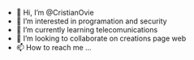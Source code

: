 - 👋 Hi, I’m @CristianOvie
- 👀 I’m interested in programation and security
- 🌱 I’m currently learning telecomunications 
- 💞️ I’m looking to collaborate on creations page web
- 📫 How to reach me ...

<!---
CristianOvie/CristianOvie is a ✨ special ✨ repository because its `README.md` (this file) appears on your GitHub profile.
You can click the Preview link to take a look at your changes.
--->
